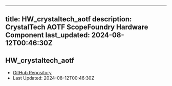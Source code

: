
---
title: HW_crystaltech_aotf
description: CrystalTech AOTF ScopeFoundry Hardware Component
last_updated: 2024-08-12T00:46:30Z
---

## HW_crystaltech_aotf

- [GitHub Repository](https://github.com/ScopeFoundry/HW_crystaltech_aotf)
- Last Updated: 2024-08-12T00:46:30Z

